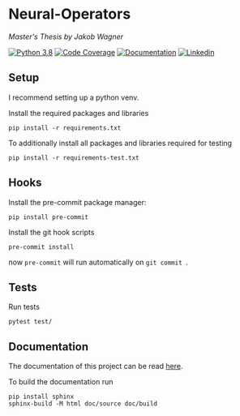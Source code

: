 # Neural-Operators

*Master's Thesis by Jakob Wagner*

[![Python 3.8](https://img.shields.io/badge/Python-3.11-blue)](https://www.python.org/downloads/release/python-3110/)
[![Code Coverage](https://img.shields.io/endpoint?url=https://gist.githubusercontent.com/JakobEliasWagner/715271f51dd7b16c37fcf84c79dcb31a/raw/e1ecebc4ebfaac81fe3225be6d84ebe1069231c2/covbadge.json)](https://jakobeliaswagner.github.io/Neural-Operators/_static/codecov/index.html)
[![Documentation](https://img.shields.io/badge/Documentation-FF7043)](https://jakobeliaswagner.github.io/Neural-Operators/index.html)
[![Linkedin](https://img.shields.io/badge/-LinkedIn-blue?style=flat&logo=linkedin)](https://www.linkedin.com/in/jakob-wagner-65b9871a9/)

## Setup

I recommend setting up a python venv.

Install the required packages and libraries

```shell
pip install -r requirements.txt
```

To additionally install all packages and libraries required for testing

```shell
pip install -r requirements-test.txt
```

## Hooks

Install the pre-commit package manager:

```shell
pip install pre-commit
```

Install the git hook scripts

```shell
pre-commit install
```

now `pre-commit` will run automatically on `git commit `.

## Tests

Run tests

```shell
pytest test/
```

## Documentation

The documentation of this project can be read [here](https://jakobeliaswagner.github.io/Neural-Operators/index.html).

To build the documentation run

```shell
pip install sphinx
sphinx-build -M html doc/source doc/build
```
